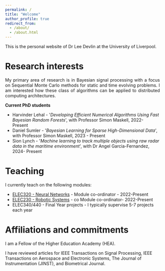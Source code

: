 ```yaml
---
permalink: /
title: "Welcome"
author_profile: true
redirect_from: 
  - /about/
  - /about.html
---
```


This is the personal website of Dr Lee Devlin at the University of Liverpool. 

Research interests
======
<p align="justify"> My primary area of research is in Bayesian signal processing with a focus on Sequential Monte Carlo methods for static and time evolving problems. I am interested how these class of algorithms can be applied to distributed computing architectures. </p>

**Current PhD students**
* Harvinder Lehal - '_Developing Efficient Numerical Algorithms Using Fast Bayesian Random Forests_',  with Professor Simon Maskell, 2022- Present
* Daniel Sumler - '_Bayesian Learning for Sparse High-Dimensional Data_', with Professor Simon Maskell, 2023 - Present 
* Sion Lynch - '_Machine learning to track multiple objects using raw radar data in the maritime environment_', with Dr Angel Garcia-Fernandez, 2024- Present

Teaching
======
I currently teach on the following modules:
* [ELEC320 - Neural Networks](https://tulip.liv.ac.uk/mods/student/ELEC320_202425.htm) - Module co-ordinator - 2022-Present
* [ELEC230 - Robotic Systems]((https://www.liverpool.ac.uk/info/portal/pls/portal/tulwwwmerge.mergepage?p_template=m_ee&p_tulipproc=moddets&p_params=%3Fp_module_id%3D200215)) - co Module co-ordinator- 2022-Present
* ELEC340/440 - Final Year projects - I typically supervise 5-7 projects each year

Affiliations and commitments
======
I am a Fellow of the Higher Education Academy (HEA).

I have reviewed articles for IEEE Transactions on Signal Processing, IEEE Transactions on Aerospace and Electronic Systems, The Journal of Instrumentation (JINST), and Biometrical Journal.
